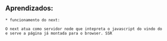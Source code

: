 ## Aprendizados:

    * funcionamento do next:

    O next atua como servidor node que intepreta o javascript do vindo do 
    e serve a página já montada para o browser. SSR

